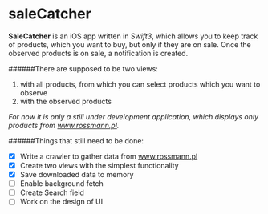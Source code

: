 # saleCatcher
**SaleCatcher** is an iOS app written in *Swift3*, which allows you to keep track of products, which you want to buy, but only if they are on sale.
Once the observed products is on sale, a notification is created.

######There are supposed to be two views:
1. with all products, from which you can select products which you want to observe
2. with the observed products

*For now it is only a still under development application, which displays only products from www.rossmann.pl.*

######Things that still need to be done:
- [x] Write a crawler to gather data from www.rossmann.pl
- [x] Create two views with the simplest functionality
- [x] Save downloaded data to memory
- [ ] Enable background fetch
- [ ] Create Search field
- [ ] Work on the design of UI
